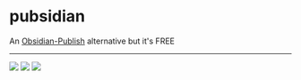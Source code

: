 # pubsidian
An [Obsidian-Publish](https://obsidian.md/publish) alternative but it's FREE

---

![](https://img.shields.io/badge/Initial%20Build-Success-green) ![](https://img.shields.io/badge/Final%20Release-Work%20in%20Progress-yellowgreen) ![](https://img.shields.io/badge/Demo-Active-green)

